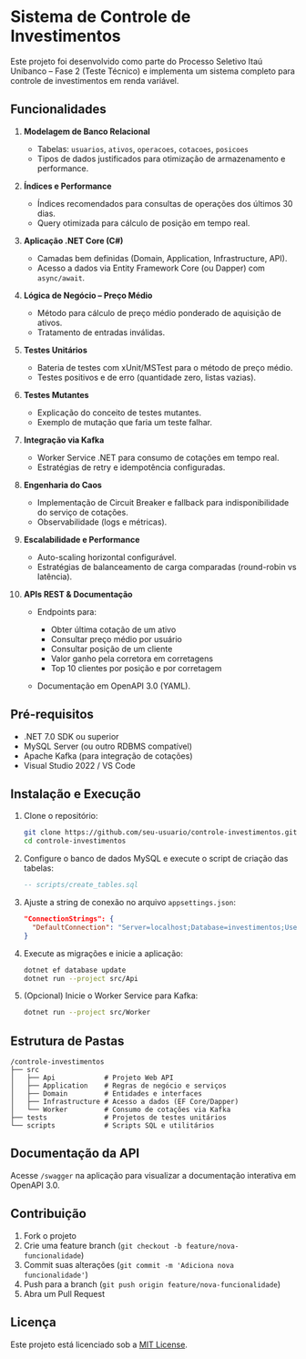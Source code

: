 # Sistema de Controle de Investimentos

Este projeto foi desenvolvido como parte do Processo Seletivo Itaú Unibanco – Fase 2 (Teste Técnico) e implementa um sistema completo para controle de investimentos em renda variável.

## Funcionalidades

1. **Modelagem de Banco Relacional**

   * Tabelas: `usuarios`, `ativos`, `operacoes`, `cotacoes`, `posicoes`
   * Tipos de dados justificados para otimização de armazenamento e performance.

2. **Índices e Performance**

   * Índices recomendados para consultas de operações dos últimos 30 dias.
   * Query otimizada para cálculo de posição em tempo real.

3. **Aplicação .NET Core (C#)**

   * Camadas bem definidas (Domain, Application, Infrastructure, API).
   * Acesso a dados via Entity Framework Core (ou Dapper) com `async/await`.

4. **Lógica de Negócio – Preço Médio**

   * Método para cálculo de preço médio ponderado de aquisição de ativos.
   * Tratamento de entradas inválidas.

5. **Testes Unitários**

   * Bateria de testes com xUnit/MSTest para o método de preço médio.
   * Testes positivos e de erro (quantidade zero, listas vazias).

6. **Testes Mutantes**

   * Explicação do conceito de testes mutantes.
   * Exemplo de mutação que faria um teste falhar.

7. **Integração via Kafka**

   * Worker Service .NET para consumo de cotações em tempo real.
   * Estratégias de retry e idempotência configuradas.

8. **Engenharia do Caos**

   * Implementação de Circuit Breaker e fallback para indisponibilidade do serviço de cotações.
   * Observabilidade (logs e métricas).

9. **Escalabilidade e Performance**

   * Auto-scaling horizontal configurável.
   * Estratégias de balanceamento de carga comparadas (round-robin vs latência).

10. **APIs REST & Documentação**

    * Endpoints para:

      * Obter última cotação de um ativo
      * Consultar preço médio por usuário
      * Consultar posição de um cliente
      * Valor ganho pela corretora em corretagens
      * Top 10 clientes por posição e por corretagem
    * Documentação em OpenAPI 3.0 (YAML).

## Pré-requisitos

* .NET 7.0 SDK ou superior
* MySQL Server (ou outro RDBMS compatível)
* Apache Kafka (para integração de cotações)
* Visual Studio 2022 / VS Code

## Instalação e Execução

1. Clone o repositório:

   ```bash
   git clone https://github.com/seu-usuario/controle-investimentos.git
   cd controle-investimentos
   ```

2. Configure o banco de dados MySQL e execute o script de criação das tabelas:

   ```sql
   -- scripts/create_tables.sql
   ```

3. Ajuste a string de conexão no arquivo `appsettings.json`:

   ```json
   "ConnectionStrings": {
     "DefaultConnection": "Server=localhost;Database=investimentos;User=root;Password=senha;"
   }
   ```

4. Execute as migrações e inicie a aplicação:

   ```bash
   dotnet ef database update
   dotnet run --project src/Api
   ```

5. (Opcional) Inicie o Worker Service para Kafka:

   ```bash
   dotnet run --project src/Worker
   ```

## Estrutura de Pastas

```
/controle-investimentos
├── src
│   ├── Api            # Projeto Web API
│   ├── Application    # Regras de negócio e serviços
│   ├── Domain         # Entidades e interfaces
│   ├── Infrastructure # Acesso a dados (EF Core/Dapper)
│   └── Worker         # Consumo de cotações via Kafka
├── tests              # Projetos de testes unitários
└── scripts            # Scripts SQL e utilitários
```

## Documentação da API

Acesse `/swagger` na aplicação para visualizar a documentação interativa em OpenAPI 3.0.

## Contribuição

1. Fork o projeto
2. Crie uma feature branch (`git checkout -b feature/nova-funcionalidade`)
3. Commit suas alterações (`git commit -m 'Adiciona nova funcionalidade'`)
4. Push para a branch (`git push origin feature/nova-funcionalidade`)
5. Abra um Pull Request

## Licença

Este projeto está licenciado sob a [MIT License](LICENSE).
